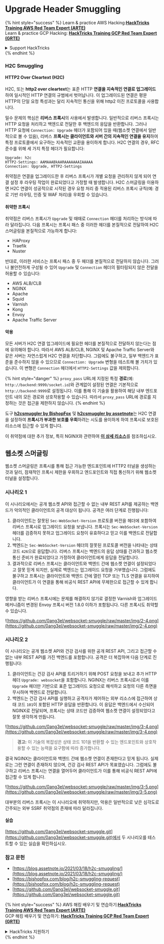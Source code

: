 # Upgrade Header Smuggling

{% hint style="success" %}
Learn & practice AWS Hacking:<img src="/.gitbook/assets/arte.png" alt="" data-size="line">[**HackTricks Training AWS Red Team Expert (ARTE)**](https://training.hacktricks.xyz/courses/arte)<img src="/.gitbook/assets/arte.png" alt="" data-size="line">\
Learn & practice GCP Hacking: <img src="/.gitbook/assets/grte.png" alt="" data-size="line">[**HackTricks Training GCP Red Team Expert (GRTE)**<img src="/.gitbook/assets/grte.png" alt="" data-size="line">](https://training.hacktricks.xyz/courses/grte)

<details>

<summary>Support HackTricks</summary>

* Check the [**subscription plans**](https://github.com/sponsors/carlospolop)!
* **Join the** 💬 [**Discord group**](https://discord.gg/hRep4RUj7f) or the [**telegram group**](https://t.me/peass) or **follow** us on **Twitter** 🐦 [**@hacktricks\_live**](https://twitter.com/hacktricks\_live)**.**
* **Share hacking tricks by submitting PRs to the** [**HackTricks**](https://github.com/carlospolop/hacktricks) and [**HackTricks Cloud**](https://github.com/carlospolop/hacktricks-cloud) github repos.

</details>
{% endhint %}

### H2C Smuggling <a href="#http2-over-cleartext-h2c" id="http2-over-cleartext-h2c"></a>

#### HTTP2 Over Cleartext (H2C) <a href="#http2-over-cleartext-h2c" id="http2-over-cleartext-h2c"></a>

H2C, 또는 **http2 over cleartext**는 표준 HTTP **연결을 지속적인 연결로 업그레이드**하여 일시적인 HTTP 연결의 규범에서 벗어납니다. 이 업그레이드된 연결은 평문 HTTP의 단일 요청 특성과는 달리 지속적인 통신을 위해 http2 이진 프로토콜을 사용합니다.

밀수 문제의 핵심은 **리버스 프록시**의 사용에서 발생합니다. 일반적으로 리버스 프록시는 HTTP 요청을 처리하고 백엔드로 전달한 후 백엔드의 응답을 반환합니다. 그러나 HTTP 요청에 `Connection: Upgrade` 헤더가 포함되어 있을 때(웹소켓 연결에서 일반적으로 볼 수 있음), 리버스 **프록시는 클라이언트와 서버 간의 지속적인 연결을 유지**하여 특정 프로토콜에서 요구하는 지속적인 교환을 용이하게 합니다. H2C 연결의 경우, RFC 준수를 위해 세 가지 특정 헤더가 필요합니다:
```
Upgrade: h2c
HTTP2-Settings: AAMAAABkAARAAAAAAAIAAAAA
Connection: Upgrade, HTTP2-Settings
```
취약점은 연결을 업그레이드한 후 리버스 프록시가 개별 요청을 관리하지 않게 되어 연결 설정 후 라우팅 작업이 완료되었다고 가정할 때 발생합니다. H2C 스머글링을 이용하면 H2C 연결이 성공적으로 시작된 경우 요청 처리 중 적용된 리버스 프록시 규칙(예: 경로 기반 라우팅, 인증 및 WAF 처리)을 우회할 수 있습니다.

#### 취약한 프록시 <a href="#exploitation" id="exploitation"></a>

취약점은 리버스 프록시가 `Upgrade` 및 때때로 `Connection` 헤더를 처리하는 방식에 따라 달라집니다. 다음 프록시는 프록시 패스 중 이러한 헤더를 본질적으로 전달하여 H2C 스머글링을 본질적으로 가능하게 합니다:

* HAProxy
* Traefik
* Nuster

반대로, 이러한 서비스는 프록시 패스 중 두 헤더를 본질적으로 전달하지 않습니다. 그러나 불안전하게 구성될 수 있어 `Upgrade` 및 `Connection` 헤더의 필터링되지 않은 전달을 허용할 수 있습니다:

* AWS ALB/CLB
* NGINX
* Apache
* Squid
* Varnish
* Kong
* Envoy
* Apache Traffic Server

#### 악용 <a href="#exploitation" id="exploitation"></a>

모든 서버가 H2C 연결 업그레이드에 필요한 헤더를 본질적으로 전달하지 않는다는 점에 유의해야 합니다. 따라서 AWS ALB/CLB, NGINX 및 Apache Traffic Server와 같은 서버는 자연스럽게 H2C 연결을 차단합니다. 그럼에도 불구하고, 일부 백엔드가 표준을 준수하지 않을 수 있으므로 `Connection: Upgrade` 변형을 테스트해 볼 가치가 있습니다. 이 변형은 `Connection` 헤더에서 `HTTP2-Settings` 값을 제외합니다.

{% hint style="danger" %}
`proxy_pass` URL에 지정된 특정 **경로**(예: `http://backend:9999/socket.io`)와 관계없이 설정된 연결은 기본적으로 `http://backend:9999`로 설정됩니다. 이를 통해 이 기술을 활용하여 해당 내부 엔드포인트 내의 모든 경로와 상호작용할 수 있습니다. 따라서 `proxy_pass` URL에 경로를 지정하는 것은 접근을 제한하지 않습니다.
{% endhint %}

도구 [**h2csmuggler by BishopFox**](https://github.com/BishopFox/h2csmuggler) 및 [**h2csmuggler by assetnote**](https://github.com/assetnote/h2csmuggler)는 H2C 연결을 설정하여 **프록시가 부과한 보호를 우회**하려는 시도를 용이하게 하여 프록시로 보호된 리소스에 접근할 수 있게 합니다.

이 취약점에 대한 추가 정보, 특히 NGINX와 관련하여 [**이 상세 리소스**](../network-services-pentesting/pentesting-web/nginx.md#proxy\_set\_header-upgrade-and-connection)를 참조하십시오.

## 웹소켓 스머글링

웹소켓 스머글링은 프록시를 통해 접근 가능한 엔드포인트에 HTTP2 터널을 생성하는 것과 달리, 잠재적인 프록시 제한을 우회하고 엔드포인트와 직접 통신하기 위해 웹소켓 터널을 설정합니다.

### 시나리오 1

이 시나리오에서는 공개 웹소켓 API와 접근할 수 없는 내부 REST API를 제공하는 백엔드가 악의적인 클라이언트의 공격 대상이 됩니다. 공격은 여러 단계로 진행됩니다:

1. 클라이언트는 잘못된 `Sec-WebSocket-Version` 프로토콜 버전을 헤더에 포함하여 리버스 프록시로 업그레이드 요청을 보냅니다. 프록시는 `Sec-WebSocket-Version` 헤더를 검증하지 못하고 업그레이드 요청이 유효하다고 믿고 이를 백엔드로 전달합니다.
2. 백엔드는 `Sec-WebSocket-Version` 헤더의 잘못된 프로토콜 버전을 나타내는 상태 코드 `426`으로 응답합니다. 리버스 프록시는 백엔드의 응답 상태를 간과하고 웹소켓 통신 준비가 완료되었다고 가정하여 클라이언트에게 응답을 전달합니다.
3. 결과적으로 리버스 프록시는 클라이언트와 백엔드 간에 웹소켓 연결이 설정되었다고 잘못 믿게 되지만, 실제로 백엔드는 업그레이드 요청을 거부했습니다. 그럼에도 불구하고 프록시는 클라이언트와 백엔드 간에 열린 TCP 또는 TLS 연결을 유지하여 클라이언트가 이 연결을 통해 비공식 REST API에 무제한으로 접근할 수 있게 합니다.

영향을 받는 리버스 프록시에는 문제를 해결하지 않기로 결정한 Varnish와 업그레이드 메커니즘이 변경된 Envoy 프록시 버전 1.8.0 이하가 포함됩니다. 다른 프록시도 취약할 수 있습니다.

![https://github.com/0ang3el/websocket-smuggle/raw/master/img/2-4.png](https://github.com/0ang3el/websocket-smuggle/raw/master/img/2-4.png)

### 시나리오 2

이 시나리오는 공개 웹소켓 API와 건강 검사를 위한 공개 REST API, 그리고 접근할 수 없는 내부 REST API를 가진 백엔드를 포함합니다. 공격은 더 복잡하며 다음 단계로 진행됩니다:

1. 클라이언트는 건강 검사 API를 트리거하기 위해 POST 요청을 보내고 추가 HTTP 헤더 `Upgrade: websocket`을 포함합니다. NGINX는 리버스 프록시로서 이를 `Upgrade` 헤더만 기반으로 표준 업그레이드 요청으로 해석하고 요청의 다른 측면을 무시하며 백엔드로 전달합니다.
2. 백엔드는 건강 검사 API를 실행하고 공격자가 제어하는 외부 리소스에 접근하여 상태 코드 `101`이 포함된 HTTP 응답을 반환합니다. 이 응답은 백엔드에서 수신되어 NGINX로 전달되며, 프록시는 상태 코드만 검증하여 웹소켓 연결이 설정되었다고 잘못 생각하게 만듭니다.

![https://github.com/0ang3el/websocket-smuggle/raw/master/img/3-4.png](https://github.com/0ang3el/websocket-smuggle/raw/master/img/3-4.png)

> **경고:** 이 기술의 복잡성은 상태 코드 101을 반환할 수 있는 엔드포인트와 상호작용할 수 있는 능력을 요구함에 따라 증가합니다.

결국 NGINX는 클라이언트와 백엔드 간에 웹소켓 연결이 존재한다고 믿게 됩니다. 실제로는 그런 연결이 존재하지 않으며, 건강 검사 REST API가 목표였습니다. 그럼에도 불구하고 리버스 프록시는 연결을 열어두어 클라이언트가 이를 통해 비공식 REST API에 접근할 수 있게 합니다.

![https://github.com/0ang3el/websocket-smuggle/raw/master/img/3-5.png](https://github.com/0ang3el/websocket-smuggle/raw/master/img/3-5.png)

대부분의 리버스 프록시는 이 시나리오에 취약하지만, 악용은 일반적으로 낮은 심각도로 간주되는 외부 SSRF 취약점의 존재에 따라 달라집니다.

#### 실습

[https://github.com/0ang3el/websocket-smuggle.git](https://github.com/0ang3el/websocket-smuggle.git)에서 두 시나리오를 테스트할 수 있는 실습을 확인하십시오.

### 참고 문헌

* [https://blog.assetnote.io/2021/03/18/h2c-smuggling/](https://blog.assetnote.io/2021/03/18/h2c-smuggling/)
* [https://bishopfox.com/blog/h2c-smuggling-request](https://bishopfox.com/blog/h2c-smuggling-request)
* [https://github.com/0ang3el/websocket-smuggle.git](https://github.com/0ang3el/websocket-smuggle.git)


{% hint style="success" %}
AWS 해킹 배우기 및 연습하기:<img src="/.gitbook/assets/arte.png" alt="" data-size="line">[**HackTricks Training AWS Red Team Expert (ARTE)**](https://training.hacktricks.xyz/courses/arte)<img src="/.gitbook/assets/arte.png" alt="" data-size="line">\
GCP 해킹 배우기 및 연습하기: <img src="/.gitbook/assets/grte.png" alt="" data-size="line">[**HackTricks Training GCP Red Team Expert (GRTE)**<img src="/.gitbook/assets/grte.png" alt="" data-size="line">](https://training.hacktricks.xyz/courses/grte)

<details>

<summary>HackTricks 지원하기</summary>

* [**구독 계획**](https://github.com/sponsors/carlospolop) 확인하기!
* **💬 [**Discord 그룹**](https://discord.gg/hRep4RUj7f) 또는 [**텔레그램 그룹**](https://t.me/peass)에 참여하거나 **Twitter** 🐦 [**@hacktricks\_live**](https://twitter.com/hacktricks\_live)**를 팔로우하세요.**
* **[**HackTricks**](https://github.com/carlospolop/hacktricks) 및 [**HackTricks Cloud**](https://github.com/carlospolop/hacktricks-cloud) GitHub 리포지토리에 PR을 제출하여 해킹 팁을 공유하세요.**

</details>
{% endhint %}
